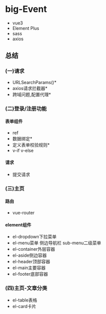 # big-Event
+ vue3
+ Element Plus
+ sass
+ axios

## 总结
### (一)请求
+ URLSearchParams()*
+ axios请求拦截器*
+ 跨域问题,配置代理*

### (二)登录/注册功能
#### 表单组件
  + ref
  + 数据绑定*
  + 定义表单校验规则* 
  + v-if v-else
#### 请求
  + 提交请求

### (三)主页
#### 路由
  + vue-router
#### element组件
  + el-dropdown下拉菜单
  + el-menu菜单 侧边导航栏 sub-menu二级菜单
  + el-container外层容器
  + el-aside侧边容器
  + el-header顶部容器
  + el-main主要容器
  + el-footer底部容器
### (四)主页-文章分类
  + el-table表格
  + el-card卡片